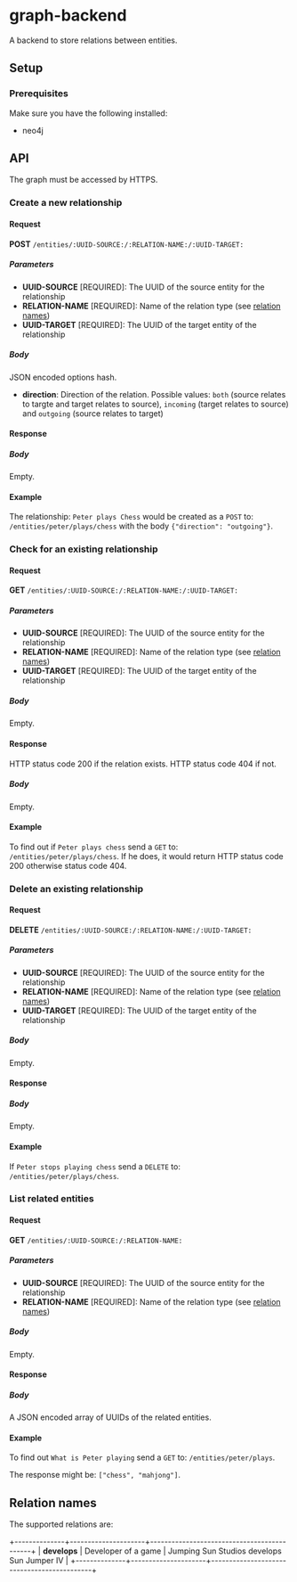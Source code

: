 # graph-backend

A backend to store relations between entities.

## Setup

### Prerequisites

Make sure you have the following installed:

* neo4j

## API

The graph must be accessed by HTTPS.

### Create a new relationship

#### Request

**POST** ``/entities/:UUID-SOURCE:/:RELATION-NAME:/:UUID-TARGET:``

##### Parameters

- **UUID-SOURCE** [REQUIRED]: The UUID of the source entity for the relationship
- **RELATION-NAME** [REQUIRED]: Name of the relation type (see [relation names](#relation-names))
- **UUID-TARGET** [REQUIRED]: The UUID of the target entity of the relationship

##### Body
JSON encoded options hash.

- **direction**: Direction of the relation. Possible values: ``both``
  (source relates to targte and target relates to source),
  ``incoming`` (target relates to source) and ``outgoing`` (source
relates to target)

#### Response

##### Body

Empty.

#### Example

The relationship: ``Peter plays Chess`` would be created as a ``POST`` to: ``/entities/peter/plays/chess`` with the body ``{"direction": "outgoing"}``.

### Check for an existing relationship

#### Request

**GET** ``/entities/:UUID-SOURCE:/:RELATION-NAME:/:UUID-TARGET:``

##### Parameters

- **UUID-SOURCE** [REQUIRED]: The UUID of the source entity for the relationship
- **RELATION-NAME** [REQUIRED]: Name of the relation type (see [relation names](#relation-names))
- **UUID-TARGET** [REQUIRED]: The UUID of the target entity of the relationship

##### Body

Empty.

#### Response

HTTP status code 200 if the relation exists. HTTP status code 404 if not.

##### Body

Empty.

#### Example

To find out if ``Peter plays chess`` send a ``GET`` to: ``/entities/peter/plays/chess``. If he does, it would return HTTP status code 200 otherwise status code 404.


### Delete an existing relationship

#### Request

**DELETE** ``/entities/:UUID-SOURCE:/:RELATION-NAME:/:UUID-TARGET:``

##### Parameters

- **UUID-SOURCE** [REQUIRED]: The UUID of the source entity for the relationship
- **RELATION-NAME** [REQUIRED]: Name of the relation type (see [relation names](#relation-names))
- **UUID-TARGET** [REQUIRED]: The UUID of the target entity of the relationship

##### Body

Empty.

#### Response

##### Body

Empty.

#### Example

If ``Peter stops playing chess`` send a ``DELETE`` to: ``/entities/peter/plays/chess``.

### List related entities

#### Request

**GET** ``/entities/:UUID-SOURCE:/:RELATION-NAME:``

##### Parameters

- **UUID-SOURCE** [REQUIRED]: The UUID of the source entity for the relationship
- **RELATION-NAME** [REQUIRED]: Name of the relation type (see [relation names](#relation-names))

##### Body

Empty.

#### Response

##### Body

A JSON encoded array of UUIDs of the related entities.

#### Example

To find out ``What is Peter playing`` send a ``GET`` to:
``/entities/peter/plays``.

The response might be: ``["chess", "mahjong"]``.

## Relation names

The supported relations are:

+--------------+---------------------+--------------------------------------------+
| **develops** | Developer of a game | Jumping Sun Studios develops Sun Jumper IV |
+--------------+---------------------+--------------------------------------------+

